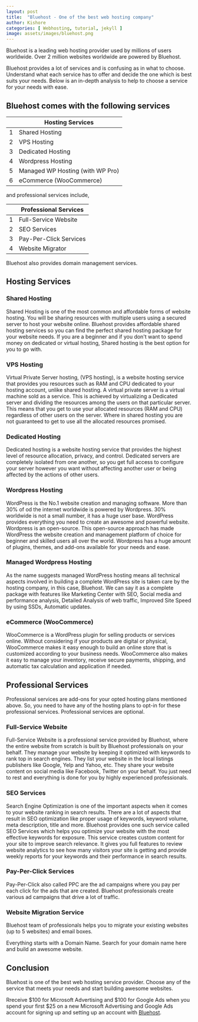 ```yaml
---
layout: post
title:  "Bluehost - One of the best web hosting company"
author: Kishore
categories: [ Webhosting, tutorial, jekyll ]
image: assets/images/bluehost.png
---
```

Bluehost is a leading web hosting provider used by millions of users worldwide. Over 2 million websites worldwide are powered by Bluehost. 

Bluehost provides a lot of services and is confusing as in what to choose. Understand what each service has to offer and decide the one which is best suits your needs. Below is an in-depth analysis to help to choose a service for your needs with ease.

## Bluehost comes with the following services

|     |  Hosting Services |
|-----|----|
|  1  |  Shared Hosting | 
|  2  |  VPS Hosting |
|  3  |  Dedicated Hosting |
|  4  |  Wordpress Hosting |
|  5  |  Managed WP Hosting (with WP Pro) |
|  6  |  eCommerce (WooCommerce)|

and professional services include,

|     |  Professional Services |
|-----|----|
|  1  |  Full-Service Website | 
|  2  |  SEO Services |
|  3  |  Pay-Per-Click Services |
|  4  |  Website Migrator |

Bluehost also provides domain management services.

## Hosting Services

### Shared Hosting
Shared Hosting is one of the most common and affordable forms of website hosting. You will be sharing resources with multiple users using a secured server to host your website online. Bluehost provides affordable shared hosting services so you can find the perfect shared hosting package for your website needs. If you are a beginner and if you don't want to spend money on dedicated or virtual hosting, Shared hosting is the best option for you to go with.

### VPS Hosting
Virtual Private Server hosting, (VPS hosting), is a website hosting service that provides you resources such as RAM and CPU dedicated to your hosting account, unlike shared hosting. A virtual private server is a virtual machine sold as a service. This is achieved by virtualizing a Dedicated server and dividing the resources among the users on that particular server. This means that you get to use your allocated resources (RAM and CPU) regardless of other users on the server. Where in shared hosting you are not guaranteed to get to use all the allocated resources promised.

### Dedicated Hosting
Dedicated hosting is a website hosting service that provides the highest level of resource allocation, privacy, and control. Dedicated servers are completely isolated from one another, so you get full access to configure your server however you want without affecting another user or being affected by the actions of other users.

### Wordpress Hosting
WordPress is the No.1 website creation and managing software. More than 30% of od the internet worldwide is powered by Wordpress. 30% worldwide is not a small number, it has a huge user base. WordPress provides everything you need to create an awesome and powerful website. Wordpress is an open-source. This open-source approach has made WordPress the website creation and management platform of choice for beginner and skilled users all over the world. Wordpress has a huge amount of plugins, themes, and add-ons available for your needs and ease.

### Managed Wordpress Hosting
As the name suggests managed WordPress hosting means all technical aspects involved in building a complete WordPress site is taken care by the hosting company, in this case, Bluehost. We can say it as a complete package with features like Marketing Center with SEO, Social media and performance analysis, Detailed Analysis of web traffic, Improved Site Speed by using SSDs, Automatic updates.

### eCommerce (WooCommerce)
WooCommerce is a WordPress plugin for selling products or services online. Without considering if your products are digital or physical, WooCommerce makes it easy enough to build an online store that is customized according to your business needs. WooCommerce also makes it easy to manage your inventory, receive secure payments, shipping, and automatic tax calculation and application if needed.

## Professional Services

Professional services are add-ons for your opted hosting plans mentioned above. So, you need to have any of the hosting plans to opt-in for these professional services. Professional services are optional.

### Full-Service Website
Full-Service Website is a professional service provided by Bluehost, where the entire website from scratch is built by Bluehost professionals on your behalf. They manage your website by keeping it optimized with keywords to rank top in search engines. They list your website in the local listings publishers like Google, Yelp and Yahoo, etc. They share your website content on social media like Facebook, Twitter on your behalf. You just need to rest and everything is done for you by highly experienced professionals.

### SEO Services
Search Engine Optimization is one of the important aspects when it comes to your website ranking in search results. There are a lot of aspects that result in SEO optimization like proper usage of keywords, keyword volume, meta description, title and more. Bluehost provides one such service called SEO Services which helps you optimize your website with the most effective keywords for exposure. This service creates custom content for your site to improve search relevance. It gives you full features to review website analytics to see how many visitors your site is getting and provide weekly reports for your keywords and their performance in search results.

### Pay-Per-Click Services
Pay-Per-Click also called PPC are the ad campaigns where you pay per each click for the ads that are created. Bluehost professionals create various ad campaigns that drive a lot of traffic.

### Website Migration Service
Bluehost team of professionals helps you to migrate your existing websites (up to 5 websites) and email boxes.

Everything starts with a Domain Name. Search for your domain name here and build an awesome website.



## Conclusion
Bluehost is one of the best web hosting service provider. Choose any of the service that meets your needs and start building awesome websites.

Rreceive $100 for Microsoft Advertising and $100 for Google Ads when you spend your first $25 on a new Microsoft Advertising and Google Ads account for signing up and setting up an account with [Bluehost](https://www.bluehost.com/track/salesforcelwc/).
